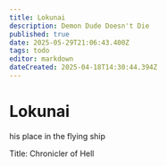 ```yaml
---
title: Lokunai
description: Demon Dude Doesn't Die
published: true
date: 2025-05-29T21:06:43.400Z
tags: todo
editor: markdown
dateCreated: 2025-04-18T14:30:44.394Z
---
```


# Lokunai


his place in the flying ship

Title: Chronicler of Hell
